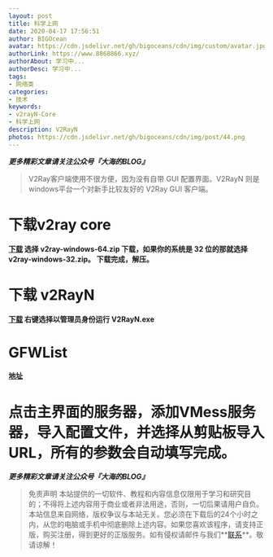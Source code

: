 ```yaml
---
layout: post
title: 科学上网
date: 2020-04-17 17:56:51
author: BIGOcean
avatar: https://cdn.jsdelivr.net/gh/bigoceans/cdn/img/custom/avatar.jpg
authorLink: https://www.8868866.xyz/ 
authorAbout: 学习中... 
authorDesc: 学习中...
tags:
- 网络类
categories:
- 技术
keywords: 
- v2rayN-Core
- 科学上网
description: V2RayN
photos: https://cdn.jsdelivr.net/gh/bigoceans/cdn/img/post/44.png
---
```


***更多精彩文章请关注公众号『大海的BLOG』***

>V2Ray客户端使用不很方便，因为没有自带 GUI 配置界面。V2RayN 则是 windows平台一个对新手比较友好的 V2Ray GUI 客户端。

# 下载v2ray core
**[下载](https://github.com/v2ray/v2ray-core/releases/latest)
选择 v2ray-windows-64.zip 下载，如果你的系统是 32 位的那就选择 v2ray-windows-32.zip。
下载完成，解压。**

# 下载 v2RayN
**[下载](https://github.com/2dust/v2rayN/releases/latest)
右键选择以管理员身份运行 V2RayN.exe**

# GFWList
**[地址](https://raw.githubusercontent.com/gfwlist/gfwlist/master/gfwlist.txt)**


# 点击主界面的服务器，添加VMess服务器，导入配置文件，并选择从剪贴板导入URL，所有的参数会自动填写完成。







***更多精彩文章请关注公众号『大海的BLOG』***

> 免责声明
> 本站提供的一切软件、教程和内容信息仅限用于学习和研究目的；不得将上述内容用于商业或者非法用途，否则，一切后果请用户自负。本站信息来自网络，版权争议与本站无关。您必须在下载后的24个小时之内，从您的电脑或手机中彻底删除上述内容。如果您喜欢该程序，请支持正版，购买注册，得到更好的正版服务。如有侵权请邮件与我们**[联系](https://mail.qq.com/cgi-bin/qm_share?t=qm_mailme&email=E3F6dHxwdnJ9IlNlemM9YmI9cHx_)**。敬请谅解！